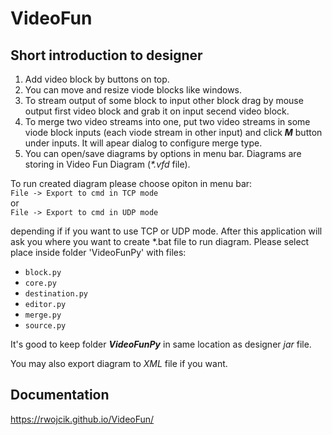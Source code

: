 # VideoFun

## Short introduction to designer
1. Add video block by buttons on top.
2. You can move and resize viode blocks like windows.
3. To stream output of some block to input other block drag by mouse output first video block and grab it on input secend video block.
4. To merge two video streams into one, put two video streams in some viode block inputs (each viode stream in other input) and click **_M_** button under inputs. It will apear dialog to configure merge type.
5. You can open/save diagrams by options in menu bar. Diagrams are storing in Video Fun Diagram (_*.vfd_ file).

To run created diagram please choose opiton in menu bar:  
`File -> Export to cmd in TCP mode`  
or  
`File -> Export to cmd in UDP mode`  

depending if if you want to use TCP or UDP mode.
After this application will ask you where you want to create *.bat file to run diagram. Please select place inside folder 'VideoFunPy' with files:

+ `block.py`
+ `core.py`
+ `destination.py`
+ `editor.py`
+ `merge.py`
+ `source.py`

It's good to keep folder **_VideoFunPy_** in same location as designer _jar_ file.

You may also export diagram to _XML_ file if you want.

## Documentation
<https://rwojcik.github.io/VideoFun/>
